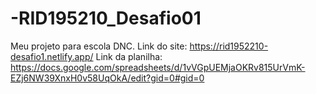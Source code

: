 # -RID195210_Desafio01
Meu projeto para escola DNC.
Link do site: https://rid1952210-desafio1.netlify.app/
Link da planilha: https://docs.google.com/spreadsheets/d/1vVGpUEMjaOKRv815UrVmK-EZj6NW39XnxH0v58UqOkA/edit?gid=0#gid=0
